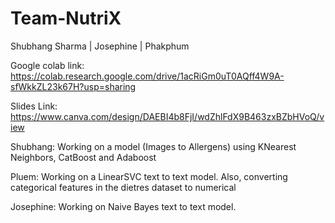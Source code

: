 # Team-NutriX

Shubhang Sharma | Josephine | Phakphum

Google colab link: https://colab.research.google.com/drive/1acRiGm0uT0AQff4W9A-sfWkkZL23k67H?usp=sharing

Slides Link: https://www.canva.com/design/DAEBI4b8FjI/wdZhlFdX9B463zxBZbHVoQ/view

Shubhang: Working on a model (Images to Allergens) using KNearest Neighbors, CatBoost and Adaboost

Pluem: Working on a LinearSVC text to text model. Also, converting categorical features in the dietres dataset to numerical

Josephine: Working on Naive Bayes text to text model.
